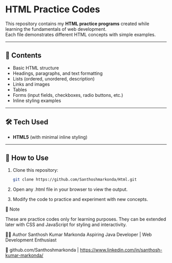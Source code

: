 # HTML Practice Codes

This repository contains my **HTML practice programs** created while learning the fundamentals of web development.  
Each file demonstrates different HTML concepts with simple examples.

---

## 📂 Contents
- Basic HTML structure
- Headings, paragraphs, and text formatting
- Lists (ordered, unordered, description)
- Links and images
- Tables
- Forms (input fields, checkboxes, radio buttons, etc.)
- Inline styling examples

---

## 🛠️ Tech Used
- **HTML5** (with minimal inline styling)

---

## 🚀 How to Use
1. Clone this repository:
   ```bash
   git clone https://github.com/Santhoshmarkonda/Html.git
   
2. Open any .html file in your browser to view the output.

3. Modify the code to practice and experiment with new concepts.

📌 Note

These are practice codes only for learning purposes.
They can be extended later with CSS and JavaScript for styling and interactivity.

👨‍💻 Author
Santhosh Kumar Markonda
Aspiring Java Developer | Web Development Enthusiast

🔗 github.com/Santhoshmarkonda | https://www.linkedin.com/in/santhosh-kumar-markonda/
